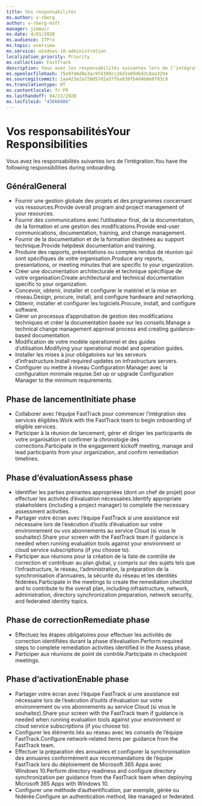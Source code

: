 ```yaml
---
title: Vos responsabilités
ms.author: v-rberg
author: v-rberg-msft
manager: jimmuir
ms.date: 4/01/2020
ms.audience: ITPro
ms.topic: overview
ms.service: windows-10-administration
localization_priority: Priority
ms.collection: FastTrack
description: Vous avez les responsabilités suivantes lors de l’intégration de Windows 10.
ms.openlocfilehash: 75e9746d8e3ac9f4389cc26d2a89d6d3c8aa3294
ms.sourcegitcommit: 1aa423e2a720d57d2a37fba930fb4d4b0e8f93c9
ms.translationtype: HT
ms.contentlocale: fr-FR
ms.lasthandoff: 04/22/2020
ms.locfileid: "43666086"
---
```

# <a name="your-responsibilities"></a><span data-ttu-id="27209-103">Vos responsabilités</span><span class="sxs-lookup"><span data-stu-id="27209-103">Your Responsibilities</span></span>

<span data-ttu-id="27209-104">Vous avez les responsabilités suivantes lors de l’intégration.</span><span class="sxs-lookup"><span data-stu-id="27209-104">You have the following responsibilities during onboarding.</span></span>

## <a name="general"></a><span data-ttu-id="27209-105">Général</span><span class="sxs-lookup"><span data-stu-id="27209-105">General</span></span>

- <span data-ttu-id="27209-106">Fournir une gestion globale des projets et des programmes concernant vos ressources.</span><span class="sxs-lookup"><span data-stu-id="27209-106">Provide overall program and project management of your resources.</span></span>
- <span data-ttu-id="27209-107">Fournir des communications avec l’utilisateur final, de la documentation, de la formation et une gestion des modifications.</span><span class="sxs-lookup"><span data-stu-id="27209-107">Provide end-user communications, documentation, training, and change management.</span></span>
- <span data-ttu-id="27209-108">Fournir de la documentation et de la formation destinées au support technique.</span><span class="sxs-lookup"><span data-stu-id="27209-108">Provide helpdesk documentation and training.</span></span>
- <span data-ttu-id="27209-109">Produire des rapports, présentations ou comptes rendus de réunion qui sont spécifiques de votre organisation.</span><span class="sxs-lookup"><span data-stu-id="27209-109">Produce any reports, presentations, or meeting minutes that are specific to your organization.</span></span>
- <span data-ttu-id="27209-110">Créer une documentation architecturale et technique spécifique de votre organisation.</span><span class="sxs-lookup"><span data-stu-id="27209-110">Create architectural and technical documentation specific to your organization.</span></span>
- <span data-ttu-id="27209-111">Concevoir, obtenir, installer et configurer le matériel et la mise en réseau.</span><span class="sxs-lookup"><span data-stu-id="27209-111">Design, procure, install, and configure hardware and networking.</span></span>
- <span data-ttu-id="27209-112">Obtenir, installer et configurer les logiciels.</span><span class="sxs-lookup"><span data-stu-id="27209-112">Procure, install, and configure software.</span></span>
- <span data-ttu-id="27209-113">Gérer un processus d’approbation de gestion des modifications techniques et créer la documentation basée sur les conseils.</span><span class="sxs-lookup"><span data-stu-id="27209-113">Manage a technical change management approval process and creating guidance-based documentation.</span></span>
- <span data-ttu-id="27209-114">Modification de votre modèle opérationnel et des guides d’utilisation.</span><span class="sxs-lookup"><span data-stu-id="27209-114">Modifying your operational model and operation guides.</span></span>
- <span data-ttu-id="27209-115">Installer les mises à jour obligatoires sur les serveurs d’infrastructure.</span><span class="sxs-lookup"><span data-stu-id="27209-115">Install required updates on infrastructure servers.</span></span>
- <span data-ttu-id="27209-116">Configurer ou mettre à niveau Configuration Manager avec la configuration minimale requise.</span><span class="sxs-lookup"><span data-stu-id="27209-116">Set up or upgrade Configuration Manager to the minimum requirements.</span></span>

## <a name="initiate-phase"></a><span data-ttu-id="27209-117">Phase de lancement</span><span class="sxs-lookup"><span data-stu-id="27209-117">Initiate phase</span></span>

- <span data-ttu-id="27209-118">Collaborer avec l’équipe FastTrack pour commencer l’intégration des services éligibles.</span><span class="sxs-lookup"><span data-stu-id="27209-118">Work with the FastTrack team to begin onboarding of eligible services.</span></span>
- <span data-ttu-id="27209-119">Participer à la réunion de lancement, gérer et diriger les participants de votre organisation et confirmer la chronologie des corrections.</span><span class="sxs-lookup"><span data-stu-id="27209-119">Participate in the engagement kickoff meeting, manage and lead participants from your organization, and confirm remediation timelines.</span></span>

## <a name="assess-phase"></a><span data-ttu-id="27209-120">Phase d’évaluation</span><span class="sxs-lookup"><span data-stu-id="27209-120">Assess phase</span></span>

- <span data-ttu-id="27209-121">Identifier les parties prenantes appropriées (dont un chef de projet) pour effectuer les activités d’évaluation nécessaires.</span><span class="sxs-lookup"><span data-stu-id="27209-121">Identify appropriate stakeholders (including a project manager) to complete the necessary assessment activities.</span></span>
- <span data-ttu-id="27209-122">Partager votre écran avec l’équipe FastTrack si une assistance est nécessaire lors de l’exécution d’outils d’évaluation sur votre environnement ou vos abonnements au service Cloud (si vous le souhaitez).</span><span class="sxs-lookup"><span data-stu-id="27209-122">Share your screen with the FastTrack team if guidance is needed when running evaluation tools against your environment or cloud service subscriptions (if you choose to).</span></span>
- <span data-ttu-id="27209-123">Participer aux réunions pour la création de la liste de contrôle de correction et contribuer au plan global, y compris sur des sujets tels que l’infrastructure, le réseau, l’administration, la préparation de la synchronisation d’annuaires, la sécurité du réseau et les identités fédérées.</span><span class="sxs-lookup"><span data-stu-id="27209-123">Participate in the meetings to create the remediation checklist and to contribute to the overall plan, including infrastructure, network, administration, directory synchronization preparation, network security, and federated identity topics.</span></span>

## <a name="remediate-phase"></a><span data-ttu-id="27209-124">Phase de correction</span><span class="sxs-lookup"><span data-stu-id="27209-124">Remediate phase</span></span>

- <span data-ttu-id="27209-125">Effectuez les étapes obligatoires pour effectuer les activités de correction identifiées durant la phase d’évaluation.</span><span class="sxs-lookup"><span data-stu-id="27209-125">Perform required steps to complete remediation activities identified in the Assess phase.</span></span>
- <span data-ttu-id="27209-126">Participer aux réunions de point de contrôle.</span><span class="sxs-lookup"><span data-stu-id="27209-126">Participate in checkpoint meetings.</span></span>

## <a name="enable-phase"></a><span data-ttu-id="27209-127">Phase d’activation</span><span class="sxs-lookup"><span data-stu-id="27209-127">Enable phase</span></span>

- <span data-ttu-id="27209-128">Partager votre écran avec l’équipe FastTrack si une assistance est nécessaire lors de l’exécution d’outils d’évaluation sur votre environnement ou vos abonnements au service Cloud (si vous le souhaitez).</span><span class="sxs-lookup"><span data-stu-id="27209-128">Share your screen with the FastTrack team if guidance is needed when running evaluation tools against your environment or cloud service subscriptions (if you choose to).</span></span>
- <span data-ttu-id="27209-129">Configurer les éléments liés au réseau avec les conseils de l’équipe FastTrack.</span><span class="sxs-lookup"><span data-stu-id="27209-129">Configure network-related items per guidance from the FastTrack team.</span></span>
- <span data-ttu-id="27209-130">Effectuer la préparation des annuaires et configurer la synchronisation des annuaires conformément aux recommandations de l’équipe FastTrack lors du déploiement de Microsoft 365 Apps avec Windows 10.</span><span class="sxs-lookup"><span data-stu-id="27209-130">Perform directory readiness and configure directory synchronization per guidance from the FastTrack team when deploying Microsoft 365 Apps with Windows 10.</span></span>
- <span data-ttu-id="27209-131">Configurer une méthode d’authentification, par exemple, gérée ou fédérée.</span><span class="sxs-lookup"><span data-stu-id="27209-131">Configure an authentication method, like managed or federated.</span></span>

